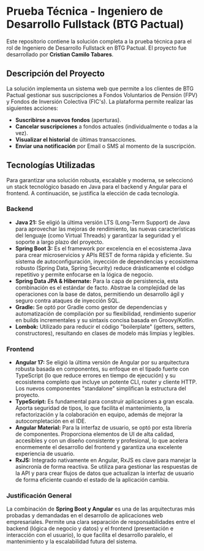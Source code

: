 # Prueba Técnica - Ingeniero de Desarrollo Fullstack (BTG Pactual)

Este repositorio contiene la solución completa a la prueba técnica para el rol de Ingeniero de Desarrollo Fullstack en BTG Pactual. El proyecto fue desarrollado por **Cristian Camilo Tabares**.

## Descripción del Proyecto

La solución implementa un sistema web que permite a los clientes de BTG Pactual gestionar sus suscripciones a Fondos Voluntarios de Pensión (FPV) y Fondos de Inversión Colectiva (FIC's). La plataforma permite realizar las siguientes acciones:

* **Suscribirse a nuevos fondos** (aperturas).
* **Cancelar suscripciones** a fondos actuales (individualmente o todas a la vez).
* **Visualizar el historial** de últimas transacciones.
* **Enviar una notificación** por Email o SMS al momento de la suscripción.

## Tecnologías Utilizadas

Para garantizar una solución robusta, escalable y moderna, se seleccionó un stack tecnológico basado en Java para el backend y Angular para el frontend. A continuación, se justifica la elección de cada tecnología.

### Backend

* **Java 21:** Se eligió la última versión LTS (Long-Term Support) de Java para aprovechar las mejoras de rendimiento, las nuevas características del lenguaje (como Virtual Threads) y garantizar la seguridad y el soporte a largo plazo del proyecto.
* **Spring Boot 3:** Es el framework por excelencia en el ecosistema Java para crear microservicios y APIs REST de forma rápida y eficiente. Su sistema de autoconfiguración, inyección de dependencias y ecosistema robusto (Spring Data, Spring Security) reduce drásticamente el código repetitivo y permite enfocarse en la lógica de negocio.
* **Spring Data JPA & Hibernate:** Para la capa de persistencia, esta combinación es el estándar de facto. Abstrae la complejidad de las operaciones con la base de datos, permitiendo un desarrollo ágil y seguro contra ataques de inyección SQL.
* **Gradle:** Se optó por Gradle como gestor de dependencias y automatización de compilación por su flexibilidad, rendimiento superior en builds incrementales y su sintaxis concisa basada en Groovy/Kotlin.
* **Lombok:** Utilizado para reducir el código "boilerplate" (getters, setters, constructores), resultando en clases de modelo más limpias y legibles.

### Frontend

* **Angular 17:** Se eligió la última versión de Angular por su arquitectura robusta basada en componentes, su enfoque en el tipado fuerte con TypeScript (lo que reduce errores en tiempo de ejecución) y su ecosistema completo que incluye un potente CLI, router y cliente HTTP. Los nuevos componentes "standalone" simplifican la estructura del proyecto.
* **TypeScript:** Es fundamental para construir aplicaciones a gran escala. Aporta seguridad de tipos, lo que facilita el mantenimiento, la refactorización y la colaboración en equipo, además de mejorar la autocompletación en el IDE.
* **Angular Material:** Para la interfaz de usuario, se optó por esta librería de componentes. Proporciona elementos de UI de alta calidad, accesibles y con un diseño consistente y profesional, lo que acelera enormemente el desarrollo del frontend y garantiza una excelente experiencia de usuario.
* **RxJS:** Integrado nativamente en Angular, RxJS es clave para manejar la asincronía de forma reactiva. Se utiliza para gestionar las respuestas de la API y para crear flujos de datos que actualizan la interfaz de usuario de forma eficiente cuando el estado de la aplicación cambia.

### Justificación General

La combinación de **Spring Boot y Angular** es una de las arquitecturas más probadas y demandadas en el desarrollo de aplicaciones web empresariales. Permite una clara separación de responsabilidades entre el backend (lógica de negocio y datos) y el frontend (presentación e interacción con el usuario), lo que facilita el desarrollo paralelo, el mantenimiento y la escalabilidad futura del sistema.
